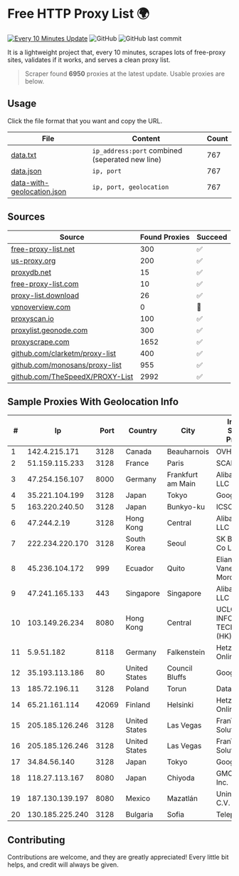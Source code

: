 
# Free HTTP Proxy List 🌍

[![Every 10 Minutes Update](https://github.com/mertguvencli/http-proxy-list/actions/workflows/main.yml/badge.svg?branch=main)](https://github.com/mertguvencli/http-proxy-list/actions/workflows/main.yml)
![GitHub](https://img.shields.io/github/license/mertguvencli/http-proxy-list)
![GitHub last commit](https://img.shields.io/github/last-commit/mertguvencli/http-proxy-list)

It is a lightweight project that, every 10 minutes, scrapes lots of free-proxy sites, validates if it works, and serves a clean proxy list.


> Scraper found **6950** proxies at the latest update. Usable proxies are below.

## Usage

Click the file format that you want and copy the URL.


|File|Content|Count|
|----|-------|-----|
|[data.txt](https://raw.githubusercontent.com/mertguvencli/http-proxy-list/main/proxy-list/data.txt)|`ip_address:port` combined (seperated new line)|767|
|[data.json](https://raw.githubusercontent.com/mertguvencli/http-proxy-list/main/proxy-list/data.json)|`ip, port`|767|
|[data-with-geolocation.json](https://raw.githubusercontent.com/mertguvencli/http-proxy-list/main/proxy-list/data-with-geolocation.json)|`ip, port, geolocation`|767|

## Sources

|Source|Found Proxies|Succeed|
|------|-------------|-------|
|[free-proxy-list.net](https://free-proxy-list.net)|300|✅|
|[us-proxy.org](https://www.us-proxy.org)|200|✅|
|[proxydb.net](http://proxydb.net)|15|✅|
|[free-proxy-list.com](https://free-proxy-list.com/?page=&port=&type%5B%5D=http&type%5B%5D=https&up_time=0&search=Search)|10|✅|
|[proxy-list.download](https://www.proxy-list.download/HTTP)|26|✅|
|[vpnoverview.com](https://vpnoverview.com/privacy/anonymous-browsing/free-proxy-servers)|0|🚫|
|[proxyscan.io](https://www.proxyscan.io)|100|✅|
|[proxylist.geonode.com](https://proxylist.geonode.com/api/proxy-list?limit=300&page=1&sort_by=lastChecked&sort_type=desc&protocols=http,https)|300|✅|
|[proxyscrape.com](https://api.proxyscrape.com/v2/?request=displayproxies&protocol=http&timeout=10000&country=all&ssl=all&anonymity=all)|1652|✅|
|[github.com/clarketm/proxy-list](https://raw.githubusercontent.com/clarketm/proxy-list/master/proxy-list-raw.txt)|400|✅|
|[github.com/monosans/proxy-list](https://raw.githubusercontent.com/monosans/proxy-list/main/proxies/http.txt)|955|✅|
|[github.com/TheSpeedX/PROXY-List](https://raw.githubusercontent.com/TheSpeedX/PROXY-List/master/http.txt)|2992|✅|


## Sample Proxies With Geolocation Info

|#|Ip|Port|Country|City|Internet Service Provider|
|-|--|----|-------|----|-------------------------|
|1|142.4.215.171|3128|Canada|Beauharnois|OVH SAS|
|2|51.159.115.233|3128|France|Paris|SCALEWAY|
|3|47.254.156.107|8000|Germany|Frankfurt am Main|Alibaba.com LLC|
|4|35.221.104.199|3128|Japan|Tokyo|Google LLC|
|5|163.220.240.50|3128|Japan|Bunkyo-ku|ICSCOE|
|6|47.244.2.19|3128|Hong Kong|Central|Alibaba.com LLC|
|7|222.234.220.170|3128|South Korea|Seoul|SK Broadband Co Ltd|
|8|45.236.104.172|999|Ecuador|Quito|Eliana Vanessa Morocho Oña|
|9|47.241.165.133|443|Singapore|Singapore|Alibaba.com LLC|
|10|103.149.26.234|8080|Hong Kong|Central|UCLOUD INFORMATION TECHNOLOGY (HK) LIMITED|
|11|5.9.51.182|8118|Germany|Falkenstein|Hetzner Online GmbH|
|12|35.193.113.186|80|United States|Council Bluffs|Google LLC|
|13|185.72.196.11|3128|Poland|Torun|Data Space|
|14|65.21.161.114|42069|Finland|Helsinki|Hetzner Online GmbH|
|15|205.185.126.246|3128|United States|Las Vegas|FranTech Solutions|
|16|205.185.126.246|3128|United States|Las Vegas|FranTech Solutions|
|17|34.84.56.140|3128|Japan|Tokyo|Google LLC|
|18|118.27.113.167|8080|Japan|Chiyoda|GMO Internet, Inc.|
|19|187.130.139.197|8080|Mexico|Mazatlán|Uninet S.A. de C.V.|
|20|130.185.225.240|3128|Bulgaria|Sofia|Telepoint Ltd|



## Contributing

Contributions are welcome, and they are greatly appreciated! Every
little bit helps, and credit will always be given.

